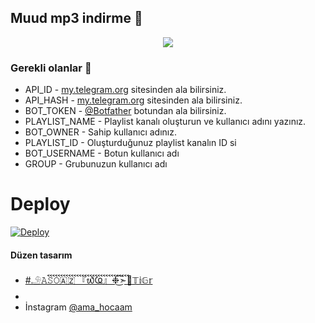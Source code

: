 <h2 align="centre">Muud mp3 indirme 🎵</h2>

<p align="center">
  <img src="https://telegra.ph/file/ce31f843b674aeb14064a.jpg">
</p> 

### Gerekli olanlar 🍭
- API_ID - [my.telegram.org](https://my.telegram.org/auth) sitesinden ala bilirsiniz.
- API_HASH - [my.telegram.org](https://my.telegram.org/auth) sitesinden ala bilirsiniz.
- BOT_TOKEN - [@Botfather](https://t.me/Botfather) botundan ala bilirsiniz. 
- PLAYLIST_NAME - Playlist kanalı oluşturun ve kullanıcı adını yazınız.
- BOT_OWNER - Sahip kullanıcı adınız. 
- PLAYLIST_ID - Oluşturduğunuz playlist kanalın ID si
- BOT_USERNAME - Botun kullanıcı adı
- GROUP - Grubunuzun kullanıcı adı

# Deploy
<a href="https://heroku.com/deploy?template=https://github.com/Zamannismiyev/ASOsongbot">
  <img src="https://www.herokucdn.com/deploy/button.svg" alt="Deploy">
</a>


#### Düzen tasarım
- [#𓄂𝙰𝚂𝙾🇦🇿 『᭙Ҩ』❉͜͡➣ࠩࠩࠩࠩࠩࠩࠩࠩࠩࠩࠩࠩࠩࠩࠩࠩࠩࠩࠩࠩࠩࠩࠩࠩࠩࠩࠩࠩࠩࠩࠩ🦁𝕋𝕚𝔾𝕣](https://t.me/ismiyev95)
- 
- İnstagram [@ama_hocaam](https://instagram.com/ama_hocaam?igshid=YmMyMTA2M2Y=)
